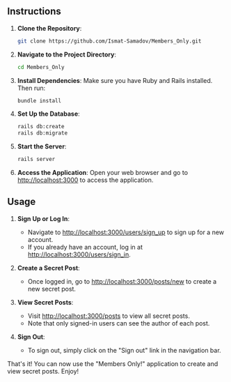 ## Instructions

1. **Clone the Repository**: 
   ```bash
   git clone https://github.com/Ismat-Samadov/Members_Only.git
   ```

2. **Navigate to the Project Directory**: 
   ```bash
   cd Members_Only
   ```

3. **Install Dependencies**: 
   Make sure you have Ruby and Rails installed. Then run:
   ```bash
   bundle install
   ```

4. **Set Up the Database**: 
   ```bash
   rails db:create
   rails db:migrate
   ```

5. **Start the Server**: 
   ```bash
   rails server
   ```

6. **Access the Application**: 
   Open your web browser and go to [http://localhost:3000](http://localhost:3000) to access the application.

## Usage

1. **Sign Up or Log In**: 
   - Navigate to [http://localhost:3000/users/sign_up](http://localhost:3000/users/sign_up) to sign up for a new account.
   - If you already have an account, log in at [http://localhost:3000/users/sign_in](http://localhost:3000/users/sign_in).

2. **Create a Secret Post**: 
   - Once logged in, go to [http://localhost:3000/posts/new](http://localhost:3000/posts/new) to create a new secret post.

3. **View Secret Posts**: 
   - Visit [http://localhost:3000/posts](http://localhost:3000/posts) to view all secret posts.
   - Note that only signed-in users can see the author of each post.

4. **Sign Out**: 
   - To sign out, simply click on the "Sign out" link in the navigation bar.

That's it! You can now use the "Members Only!" application to create and view secret posts. Enjoy!